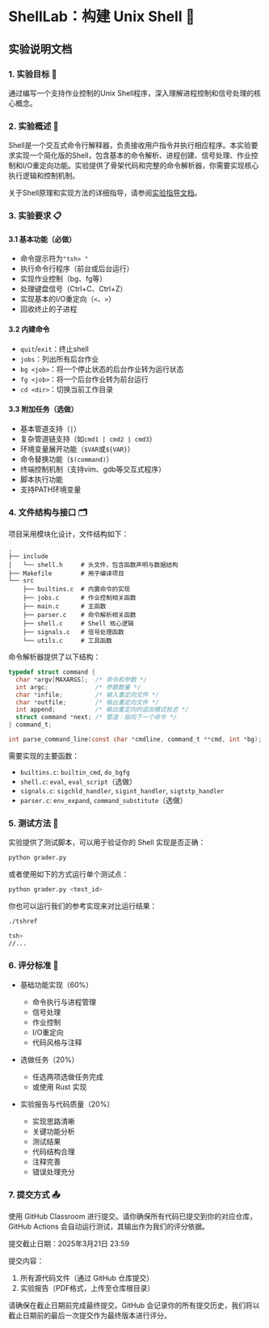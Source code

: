 # ShellLab：构建 Unix Shell 🐚

## 实验说明文档

### 1. 实验目标 🎯

通过编写一个支持作业控制的Unix Shell程序，深入理解进程控制和信号处理的核心概念。

### 2. 实验概述 📝

Shell是一个交互式命令行解释器，负责接收用户指令并执行相应程序。本实验要求实现一个简化版的Shell，包含基本的命令解析、进程创建、信号处理、作业控制和I/O重定向功能。实验提供了骨架代码和完整的命令解析器，你需要实现核心执行逻辑和控制机制。

关于Shell原理和实现方法的详细指导，请参阅[实验指导文档](docs/guide.md)。

### 3. 实验要求 📋

#### 3.1 基本功能（必做）

- 命令提示符为`"tsh> "`
- 执行命令行程序（前台或后台运行）
- 实现作业控制（bg、fg等）
- 处理键盘信号（Ctrl+C、Ctrl+Z）
- 实现基本的I/O重定向（`<`、`>`）
- 回收终止的子进程

#### 3.2 内建命令

- `quit`/`exit`：终止shell
- `jobs`：列出所有后台作业
- `bg <job>`：将一个停止状态的后台作业转为运行状态
- `fg <job>`：将一个后台作业转为前台运行
- `cd <dir>`：切换当前工作目录

#### 3.3 附加任务（选做）

- 基本管道支持（`|`）
- 复杂管道链支持（如`cmd1 | cmd2 | cmd3`）
- 环境变量展开功能（`$VAR`或`${VAR}`）
- 命令替换功能（`$(command)`）
- 终端控制机制（支持vim、gdb等交互式程序）
- 脚本执行功能
- 支持PATH环境变量

### 4. 文件结构与接口 🗂️

项目采用模块化设计，文件结构如下：

```
.
├── include
│   └── shell.h     # 头文件，包含函数声明与数据结构
├── Makefile        # 用于编译项目
└── src
    ├── builtins.c  # 内置命令的实现
    ├── jobs.c      # 作业控制相关函数
    ├── main.c      # 主函数
    ├── parser.c    # 命令解析相关函数
    ├── shell.c     # Shell 核心逻辑
    ├── signals.c   # 信号处理函数
    └── utils.c     # 工具函数
```

命令解析器提供了以下结构：

```c
typedef struct command {
  char *argv[MAXARGS];  /* 命令和参数 */
  int argc;             /* 参数数量 */
  char *infile;         /* 输入重定向文件 */
  char *outfile;        /* 输出重定向文件 */
  int append;           /* 输出重定向的追加模式标志 */
  struct command *next; /* 管道：指向下一个命令 */
} command_t;

int parse_command_line(const char *cmdline, command_t **cmd, int *bg);
```

需要实现的主要函数：

- `builtins.c`: `builtin_cmd`, `do_bgfg`
- `shell.c`: `eval`, `eval_script`（选做）
- `signals.c`: `sigchld_handler`, `sigint_handler`, `sigtstp_handler`
- `parser.c`: `env_expand`, `command_substitute`（选做）

### 5. 测试方法 🧪

实验提供了测试脚本，可以用于验证你的 Shell 实现是否正确：

```bash
python grader.py
```

或者使用如下的方式运行单个测试点：

```bash
python grader.py <test_id>
```

你也可以运行我们的参考实现来对比运行结果：

```bash
./tshref

tsh>
//...
```

### 6. 评分标准 💯

- 基础功能实现（60%）
  - 命令执行与进程管理
  - 信号处理
  - 作业控制
  - I/O重定向
  - 代码风格与注释

- 选做任务（20%）
  - 任选两项选做任务完成
  - 或使用 Rust 实现

- 实验报告与代码质量（20%）
  - 实现思路清晰
  - 关键功能分析
  - 测试结果
  - 代码结构合理
  - 注释完善
  - 错误处理充分

### 7. 提交方式 📤

使用 GitHub Classroom 进行提交。请你确保所有代码已提交到你的对应仓库，GitHub Actions 会自动运行测试，其输出作为我们的评分依据。

提交截止日期：2025年3月21日 23:59

提交内容：
1. 所有源代码文件（通过 GitHub 仓库提交）
2. 实验报告（PDF格式，上传至仓库根目录）

请确保在截止日期前完成最终提交。GitHub 会记录你的所有提交历史，我们将以截止日期前的最后一次提交作为最终版本进行评分。
